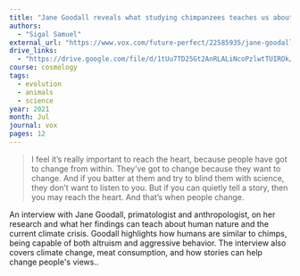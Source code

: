 ```yaml
---
title: "Jane Goodall reveals what studying chimpanzees teaches us about human nature"
authors:
  - "Sigal Samuel"
external_url: "https://www.vox.com/future-perfect/22585935/jane-goodall-chimpanzees-animal-intelligence-human-nature"
drive_links:
  - "https://drive.google.com/file/d/1tUu7TD25Gt2AnRLALiNcoPzlwtTUIROk/view?usp=sharing"
course: cosmology
tags:
  - evolution
  - animals
  - science
year: 2021
month: Jul
journal: vox
pages: 12
---
```


> I feel it’s really important to reach the heart, because people have got to change from within. They’ve got to change because they want to change. And if you batter at them and try to blind them with science, they don’t want to listen to you. But if you can quietly tell a story, then you may reach the heart. And that’s when people change.

An interview with Jane Goodall, primatologist and anthropologist, on her research and what her findings can teach about human nature and the current climate crisis. Goodall highlights how humans are similar to chimps, being capable of both altruism and aggressive behavior. The interview also covers climate change, meat consumption, and how stories can help change people's views.. 
